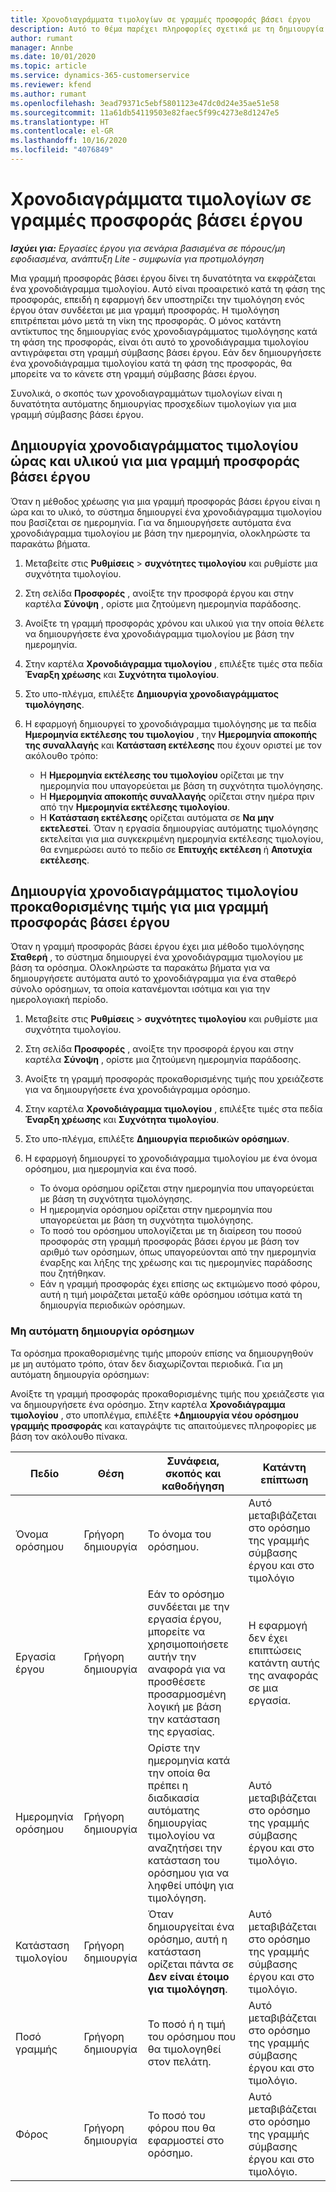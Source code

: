 ```yaml
---
title: Χρονοδιαγράμματα τιμολογίων σε γραμμές προσφοράς βάσει έργου
description: Αυτό το θέμα παρέχει πληροφορίες σχετικά με τη δημιουργία χρονοδιαγραμμάτων τιμολογίων και ορόσημων για γραμμές προσφοράς.
author: rumant
manager: Annbe
ms.date: 10/01/2020
ms.topic: article
ms.service: dynamics-365-customerservice
ms.reviewer: kfend
ms.author: rumant
ms.openlocfilehash: 3ead79371c5ebf5801123e47dc0d24e35ae51e58
ms.sourcegitcommit: 11a61db54119503e82faec5f99c4273e8d1247e5
ms.translationtype: HT
ms.contentlocale: el-GR
ms.lasthandoff: 10/16/2020
ms.locfileid: "4076849"
---
```

# <a name="invoice-schedules-on-project-based-quote-lines"></a>Χρονοδιαγράμματα τιμολογίων σε γραμμές προσφοράς βάσει έργου

_**Ισχύει για:** Εργασίες έργου για σενάρια βασισμένα σε πόρους/μη εφοδιασμένα, ανάπτυξη Lite - συμφωνία για προτιμολόγηση_

Μια γραμμή προσφοράς βάσει έργου δίνει τη δυνατότητα να εκφράζεται ένα χρονοδιάγραμμα τιμολογίου. Αυτό είναι προαιρετικό κατά τη φάση της προσφοράς, επειδή η εφαρμογή δεν υποστηρίζει την τιμολόγηση ενός έργου όταν συνδέεται με μια γραμμή προσφοράς. Η τιμολόγηση επιτρέπεται μόνο μετά τη νίκη της προσφοράς. Ο μόνος κατάντη αντίκτυπος της δημιουργίας ενός χρονοδιαγράμματος τιμολόγησης κατά τη φάση της προσφοράς, είναι ότι αυτό το χρονοδιάγραμμα τιμολογίου αντιγράφεται στη γραμμή σύμβασης βάσει έργου. Εάν δεν δημιουργήσετε ένα χρονοδιάγραμμα τιμολογίου κατά τη φάση της προσφοράς, θα μπορείτε να το κάνετε στη γραμμή σύμβασης βάσει έργου.

Συνολικά, ο σκοπός των χρονοδιαγραμμάτων τιμολογίων είναι η δυνατότητα αυτόματης δημιουργίας προσχεδίων τιμολογίων για μια γραμμή σύμβασης βάσει έργου. 

## <a name="create-a-time-and-material-invoice-schedule-for-a-project-based-quote-line"></a>Δημιουργία χρονοδιαγράμματος τιμολογίου ώρας και υλικού για μια γραμμή προσφοράς βάσει έργου

Όταν η μέθοδος χρέωσης για μια γραμμή προσφοράς βάσει έργου είναι η ώρα και το υλικό, το σύστημα δημιουργεί ένα χρονοδιάγραμμα τιμολογίου που βασίζεται σε ημερομηνία. Για να δημιουργήσετε αυτόματα ένα χρονοδιάγραμμα τιμολογίου με βάση την ημερομηνία, ολοκληρώστε τα παρακάτω βήματα.

1. Μεταβείτε στις **Ρυθμίσεις** > **συχνότητες τιμολογίου** και ρυθμίστε μια συχνότητα τιμολογίου.
2. Στη σελίδα **Προσφορές** , ανοίξτε την προσφορά έργου και στην καρτέλα **Σύνοψη** , ορίστε μια ζητούμενη ημερομηνία παράδοσης.
3. Ανοίξτε τη γραμμή προσφοράς χρόνου και υλικού για την οποία θέλετε να δημιουργήσετε ένα χρονοδιάγραμμα τιμολογίου με βάση την ημερομηνία. 
4. Στην καρτέλα **Χρονοδιάγραμμα τιμολογίου** , επιλέξτε τιμές στα πεδία **Έναρξη χρέωσης** και **Συχνότητα τιμολογίου**. 
5. Στο υπο-πλέγμα, επιλέξτε **Δημιουργία χρονοδιαγράμματος τιμολόγησης**.
6. Η εφαρμογή δημιουργεί το χρονοδιάγραμμα τιμολόγησης με τα πεδία **Ημερομηνία εκτέλεσης του τιμολογίου** , την **Ημερομηνία αποκοπής της συναλλαγής** και **Κατάσταση εκτέλεσης** που έχουν οριστεί με τον ακόλουθο τρόπο:

    - Η **Ημερομηνία εκτέλεσης του τιμολογίου** ορίζεται με την ημερομηνία που υπαγορεύεται με βάση τη συχνότητα τιμολόγησης.
    - Η **Ημερομηνία αποκοπής συναλλαγής** ορίζεται στην ημέρα πριν από την **Ημερομηνία εκτέλεσης τιμολογίου**.
    - Η **Κατάσταση εκτέλεσης** ορίζεται αυτόματα σε **Να μην εκτελεστεί**. Όταν η εργασία δημιουργίας αυτόματης τιμολόγησης εκτελείται για μια συγκεκριμένη ημερομηνία εκτέλεσης τιμολογίου, θα ενημερώσει αυτό το πεδίο σε **Επιτυχής εκτέλεση** ή **Αποτυχία εκτέλεσης**.

## <a name="create-a-fixed-price-invoice-schedule-for-a-project-based-quote-line"></a>Δημιουργία χρονοδιαγράμματος τιμολογίου προκαθορισμένης τιμής για μια γραμμή προσφοράς βάσει έργου

Όταν η γραμμή προσφοράς βάσει έργου έχει μια μέθοδο τιμολόγησης **Σταθερή** , το σύστημα δημιουργεί ένα χρονοδιάγραμμα τιμολογίου με βάση τα ορόσημα. Ολοκληρώστε τα παρακάτω βήματα για να δημιουργήσετε αυτόματα αυτό το χρονοδιάγραμμα για ένα σταθερό σύνολο ορόσημων, τα οποία κατανέμονται ισότιμα και για την ημερολογιακή περίοδο.

1. Μεταβείτε στις **Ρυθμίσεις** > **συχνότητες τιμολογίου** και ρυθμίστε μια συχνότητα τιμολογίου.
2. Στη σελίδα **Προσφορές** , ανοίξτε την προσφορά έργου και στην καρτέλα **Σύνοψη** , ορίστε μια ζητούμενη ημερομηνία παράδοσης.
3. Ανοίξτε τη γραμμή προσφοράς προκαθορισμένης τιμής που χρειάζεστε για να δημιουργήσετε ένα χρονοδιάγραμμα ορόσημο. 
4. Στην καρτέλα **Χρονοδιάγραμμα τιμολογίου** , επιλέξτε τιμές στα πεδία **Έναρξη χρέωσης** και **Συχνότητα τιμολογίου**. 
5. Στο υπο-πλέγμα, επιλέξτε **Δημιουργία περιοδικών ορόσημων**.
6. Η εφαρμογή δημιουργεί το χρονοδιάγραμμα τιμολογίου με ένα όνομα ορόσημου, μια ημερομηνία και ένα ποσό.

    - Το όνομα ορόσημου ορίζεται στην ημερομηνία που υπαγορεύεται με βάση τη συχνότητα τιμολόγησης.
    - Η ημερομηνία ορόσημου ορίζεται στην ημερομηνία που υπαγορεύεται με βάση τη συχνότητα τιμολόγησης.
    - Το ποσό του ορόσημου υπολογίζεται με τη διαίρεση του ποσού προσφοράς στη γραμμή προσφοράς βάσει έργου με βάση τον αριθμό των ορόσημων, όπως υπαγορεύονται από την ημερομηνία έναρξης και λήξης της χρέωσης και τις ημερομηνίες παράδοσης που ζητήθηκαν.
    - Εάν η γραμμή προσφοράς έχει επίσης ως εκτιμώμενο ποσό φόρου, αυτή η τιμή μοιράζεται μεταξύ κάθε ορόσημου ισότιμα κατά τη δημιουργία περιοδικών ορόσημων.

### <a name="manually-create-milestones"></a>Μη αυτόματη δημιουργία ορόσημων

Τα ορόσημα προκαθορισμένης τιμής μπορούν επίσης να δημιουργηθούν με μη αυτόματο τρόπο, όταν δεν διαχωρίζονται περιοδικά. Για μη αυτόματη δημιουργία ορόσημων:

Ανοίξτε τη γραμμή προσφοράς προκαθορισμένης τιμής που χρειάζεστε για να δημιουργήσετε ένα ορόσημο. Στην καρτέλα **Χρονοδιάγραμμα τιμολογίου** , στο υποπλέγμα, επιλέξτε **+Δημιουργία νέου ορόσημου γραμμής προσφοράς** και καταγράψτε τις απαιτούμενες πληροφορίες με βάση τον ακόλουθο πίνακα.

| **Πεδίο** | **Θέση** | **Συνάφεια, σκοπός και καθοδήγηση** | **Κατάντη επίπτωση** |
| --- | --- | --- | --- |
| Όνομα ορόσημου | Γρήγορη δημιουργία | Το όνομα του ορόσημου. | Αυτό μεταβιβάζεται στο ορόσημο της γραμμής σύμβασης έργου και στο τιμολόγιο |
| Εργασία έργου | Γρήγορη δημιουργία | Εάν το ορόσημο συνδέεται με την εργασία έργου, μπορείτε να χρησιμοποιήσετε αυτήν την αναφορά για να προσθέσετε προσαρμοσμένη λογική με βάση την κατάσταση της εργασίας. | Η εφαρμογή δεν έχει επιπτώσεις κατάντη αυτής της αναφοράς σε μια εργασία. |
| Ημερομηνία ορόσημου | Γρήγορη δημιουργία | Ορίστε την ημερομηνία κατά την οποία θα πρέπει η διαδικασία αυτόματης δημιουργίας τιμολογίου να αναζητήσει την κατάσταση του ορόσημου για να ληφθεί υπόψη για τιμολόγηση. | Αυτό μεταβιβάζεται στο ορόσημο της γραμμής σύμβασης έργου και στο τιμολόγιο. |
| Κατάσταση τιμολογίου | Γρήγορη δημιουργία | Όταν δημιουργείται ένα ορόσημο, αυτή η κατάσταση ορίζεται πάντα σε **Δεν είναι έτοιμο για τιμολόγηση**. | Αυτό μεταβιβάζεται στο ορόσημο της γραμμής σύμβασης έργου και στο τιμολόγιο. |
| Ποσό γραμμής | Γρήγορη δημιουργία | Το ποσό ή η τιμή του ορόσημου που θα τιμολογηθεί στον πελάτη. | Αυτό μεταβιβάζεται στο ορόσημο της γραμμής σύμβασης έργου και στο τιμολόγιο. |
| Φόρος | Γρήγορη δημιουργία | Το ποσό του φόρου που θα εφαρμοστεί στο ορόσημο. | Αυτό μεταβιβάζεται στο ορόσημο της γραμμής σύμβασης έργου και στο τιμολόγιο. |
